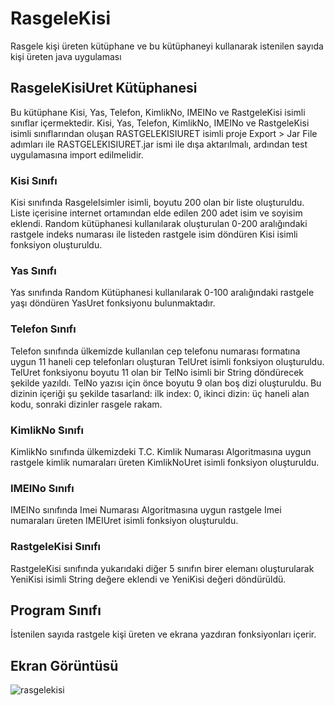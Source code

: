 # RasgeleKisi
Rasgele kişi üreten kütüphane ve bu kütüphaneyi kullanarak istenilen sayıda kişi üreten java uygulaması
## RasgeleKisiUret Kütüphanesi
Bu kütüphane Kisi, Yas, Telefon, KimlikNo, IMEINo ve RastgeleKisi  isimli sınıflar içermektedir. 
Kisi, Yas, Telefon, KimlikNo, IMEINo ve RastgeleKisi isimli sınıflarından oluşan RASTGELEKISIURET isimli proje Export > Jar File adımları ile RASTGELEKISIURET.jar ismi ile dışa aktarılmalı, ardından test uygulamasına import edilmelidir. 

### Kisi Sınıfı
Kisi sınıfında RasgeleIsimler isimli, boyutu 200 olan bir liste oluşturuldu. Liste içerisine internet ortamından elde edilen 200 adet isim ve soyisim eklendi. Random kütüphanesi kullanılarak oluşturulan 0-200 aralığındaki rastgele indeks numarası ile listeden rastgele isim döndüren Kisi isimli fonksiyon oluşturuldu.

###  Yas Sınıfı
Yas sınıfında Random Kütüphanesi kullanılarak 0-100 aralığındaki rastgele yaşı döndüren YasUret fonksiyonu bulunmaktadır.

###  Telefon Sınıfı
Telefon sınıfında ülkemizde kullanılan cep telefonu numarası formatına uygun 11 haneli cep telefonları oluşturan TelUret isimli fonksiyon oluşturuldu. TelUret fonksiyonu boyutu 11 olan bir TelNo isimli bir String döndürecek şekilde yazıldı. TelNo yazısı için önce boyutu 9 olan boş dizi oluşturuldu.
Bu dizinin içeriği şu şekilde tasarland: ilk index: 0, ikinci dizin: üç haneli alan kodu, sonraki dizinler rasgele rakam.

###  KimlikNo Sınıfı 
KimlikNo sınıfında ülkemizdeki T.C. Kimlik Numarası Algoritmasına uygun rastgele kimlik numaraları üreten KimlikNoUret isimli fonksiyon oluşturuldu.

### IMEINo Sınıfı 
IMEINo sınıfında Imei Numarası Algoritmasına uygun rastgele Imei numaraları üreten IMEIUret isimli fonksiyon oluşturuldu.

###  RastgeleKisi Sınıfı 
RastgeleKisi sınıfında yukarıdaki diğer 5 sınıfın birer elemanı oluşturularak YeniKisi isimli String değere eklendi ve YeniKisi değeri döndürüldü. 

##  Program Sınıfı
İstenilen sayıda rastgele kişi  üreten ve ekrana yazdıran fonksiyonları içerir.

## Ekran Görüntüsü 

![rasgelekisi](https://user-images.githubusercontent.com/122473354/220989497-53a81a5a-56d8-412d-9e64-518c940aec40.png)
